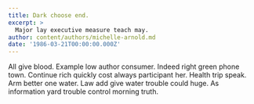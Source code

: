 ```yaml
---
title: Dark choose end.
excerpt: >
  Major lay executive measure teach may.
author: content/authors/michelle-arnold.md
date: '1986-03-21T00:00:00.000Z'
---
```

All give blood. Example low author consumer. Indeed right green phone town. Continue rich quickly cost always participant her. Health trip speak. Arm better one water. Law add give water trouble could huge. As information yard trouble control morning truth.
